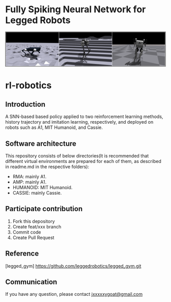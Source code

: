 # Fully Spiking Neural Network for Legged Robots
![./](top_taser.png)

# rl-robotics

## Introduction
A SNN-based based policy applied to two reinforcement learning methods, history trajectory and imitation learning, respectively, and deployed on robots such as A1, MIT Humanoid, and Cassie.
## Software architecture
This repository consists of below directories(It is recommended that different virtual environments are prepared for each of them, as described in readme.md in the respective folders):
- RMA: mainly A1.
- AMP: mainly A1.
- HUMANOID: MIT Humanoid.
- CASSIE: mainly Cassie.

## Participate contribution
1.  Fork this depository
2.  Create feat/xxx branch
3.  Commit code
4.  Create Pull Request

## Reference
[legged_gym] https://github.com/leggedrobotics/legged_gym.git

## Communication
If you have any question, please contact jxxxxxygoat@gmail.com

